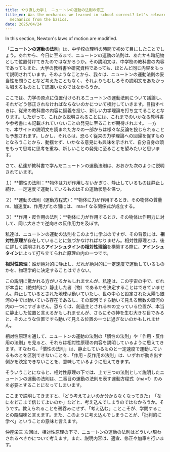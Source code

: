 ```yaml
---
title: やり直し力学１　ニュートンの運動の法則の修正
title_en: Was the mechanics we learned in school correct? Let's relearn
  mechanics from the basics.
date: 2025/04/24
---
```

In this section, Newton's laws of motion are modified.

「**ニュートンの運動の法則**」は、中学校の理科の時間で初めて目にしたことでしょう。あれから、今日に至るまで、ニュートンの運動の法則は、あたかも暗記物として位置付けてきたのではなかろうか。その説明文は、中学校の教科書の内容であってもまた、大学の教科書や研究資料であっても、ほとんど同じ内容をもって説明されています。そのようなことから、我々は、ニュートンの運動法則の妥当性を問うことなど考えたこともなく、それよりもむしろその説明文をあたかっも唱えるものとして認識いたのではなかろうか。

ここでは、力学の原点に位置付けられるニュートンの運動法則について議論し、それがどう修正されなければならないのかについて検討していきます。目指すべきは、従来の教科書の内容に疑義を投じ、新しい力学理論を打ち立てることとなります。したがって、これから説明されることには、これまでのいかなる教科書や参考書にも記載されていないことの発見に至ることが期待されます。
一方で、本サイトの説明文を読まれた方々の一部からは様々な反論を投じられることも予想されます。しかし、それらは、恐らく従来の力学理論への回帰を促すものとなろうことから、動揺せず、いかなる意見にも興味を示されて、自分自身の頭をもって思考に思考を重ね、新しいことの発見に至ることを望みたいと思います。

さて、私達が教科書で学んだニュートンの運動法則は、おおかた次のように説明されています。

１）**慣性の法則：**物体は力が作用しないかぎり、静止しているものは静止し続け、一定速度で運動しているものはその運動状態を保つ。

２）**運動の法則（運動方程式）：**物体に力が作用するとき、その物体の質量m、加速度a、作用力fとの間には、 ma=f  なる関係式が成立する。

３）**作用・反作用の法則：**物体に力が作用するとき、その物体は作用力に対して、同じ大きさで逆向きの反作用力を及ぼす。[](https://www.bing.com/ck/a?!&&p=6755b8c22559e981e4e84aca608bccf08e399949fc74b4fad1ad128a96167527JmltdHM9MTc0NTQ1MjgwMA&ptn=3&ver=2&hsh=4&fclid=2e84eba5-2b76-62b8-3829-f9582a9c6303&psq=%e3%83%8b%e3%83%a5%e3%83%bc%e3%83%88%e3%83%b3%e3%81%ae%e9%81%8b%e5%8b%95%e6%b3%95%e5%89%87&u=a1aHR0cHM6Ly9uYW5hbWVtby5uZXQvbmV3dG9ucy10aGlyZC1sYXcv&ntb=1)

私達は、ニュートンの運動の法則をこのように学ぶのですが、その背景には、**相対性原理**が存在していることに気づかなければなりません。相対性原理とは、後に詳しく説明される**アインシュタインの相対性理論**を構築する際に、**アインシュタイン**によって打ち立てられた原理の内の一つです。

**相対性原理**：誰が絶対的に静止し、だれが絶対的に一定速度で運動しているものかを、物理学的に決定することはできない。

この説明に驚かれる方がいるかもしれませんが、私達は、この宇宙の中で、だれが本当に（絶対的に）静止した者（物）であるかを決定することはできていません。静止しているとされた地球は動いていたし、世の中心と設定された太陽も銀河の中では動いている存在であるし、その銀河ですら動いて見える無数の銀河の内の一つにすぎません。恐らくは、創造主とされる神の立っている位置が、本当に静止した位置と言えるかもしれませんが、さらにその神を生む大きな目でみると、そのような位置ですら動いて見える位置の一つに過ぎないのかもしれません。

相対性原理を通して、ニュートンの運動の法則の「慣性の法則」や「作用・反作用の法則」を見ると、それらは相対性原理の内容を説明しているように思えてきます。すなわち、「慣性の法則」は、静止しているものと一定速度で運動しているものとを区別できないことを、「作用・反作用の法則」は、いずれが動き出す側かを決定できないことを、意味しているように思えてきます。

そういうことになると、相対性原理の下では、上で三つの法則として説明したニュートンの運動の法則は、二番目の運動の法則を表す運動方程式（ma=f）のみを必要とすることになってしまいます。

ここまで説明してきますと、「どう考えてよいのか分からなくなってきた」　「なにをどこまで信じてよいのか」などと、考え込んでしまうのではなかろうか。そうです。教えられることを鵜呑みにせず、「考え込む」ことこそが、学問することの醍醐味と言えます。また、このように考え込んでしまうことが、「批判的に学べ」ということの意味と言えます。

仲座栄三
次回は、相対性原理の下で、ニュートンの運動の法則はどういい現わされるべきかについて考えます。また、説明内容は、適宜、修正や加筆を行います。
